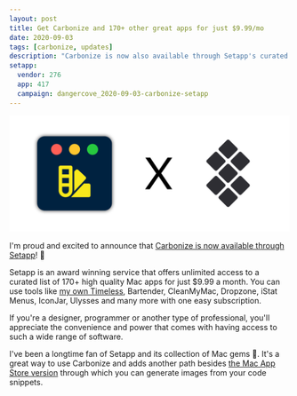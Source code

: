 ```yaml
---
layout: post
title: Get Carbonize and 170+ other great apps for just $9.99/mo
date: 2020-09-03
tags: [carbonize, updates]
description: "Carbonize is now also available through Setapp's curated monthly subscription service."
setapp:
  vendor: 276
  app: 417
  campaign: dangercove_2020-09-03-carbonize-setapp
---
```


![The app icon of Carbonize and Setapp's logo together](/assets/img/app/carbonize-Setapp@2x.png)

I'm proud and excited to announce that [Carbonize is now available through Setapp](https://go.setapp.com/stp276?refAppID=417)! 🥳

Setapp is an award winning service that offers unlimited access to a curated list of 170+ high quality Mac apps for just $9.99 a month. You can use tools like [my own Timeless](/timeless), Bartender, CleanMyMac, Dropzone, iStat Menus, IconJar, Ulysses and many more with one easy subscription.

If you're a designer, programmer or another type of professional, you'll appreciate the convenience and power that comes with having access to such a wide range of software.

I've been a longtime fan of Setapp and its collection of Mac gems 💎. It's a great way to use Carbonize and adds another path besides [the Mac App Store version](/carbonize/appstore) through which you can generate images from your code snippets.

<!--more-->

<div class="setapp-button available-on-setapp-417"></div>
